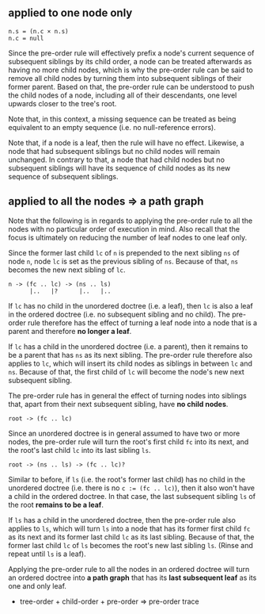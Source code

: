 
<!-- ======================================================================= -->
## applied to one node only

```
n.s = (n.c × n.s)
n.c = null
```

Since the pre-order rule will effectively prefix a node's current sequence of
subsequent siblings by its child order, a node can be treated afterwards as
having no more child nodes, which is why the pre-order rule can be said to
remove all child nodes by turning them into subsequent siblings of their former
parent. Based on that, the pre-order rule can be understood to push the child
nodes of a node, including all of their descendants, one level upwards closer
to the tree's root.

Note that, in this context, a missing sequence can be treated as being
equivalent to an empty sequence (i.e. no null-reference errors).

Note that, if a node is a leaf, then the rule will have no effect. Likewise, a
node that had subsequent siblings but no child nodes will remain unchanged. In
contrary to that, a node that had child nodes but no subsequent siblings will
have its sequence of child nodes as its new sequence of subsequent siblings.

<!-- ======================================================================= -->
## applied to all the nodes => a path graph

Note that the following is in regards to applying the pre-order rule to all
the nodes with no particular order of execution in mind. Also recall that the
focus is ultimately on reducing the number of leaf nodes to one leaf only.

Since the former last child `lc` of `n` is prepended to the next sibling `ns`
of node `n`, node `lc` is set as the previous sibling of `ns`. Because of that,
`ns` becomes the new next sibling of `lc`.

```
n -> (fc .. lc) -> (ns .. ls)
      |..   |?      |..   |..
```

If `lc` has no child in the unordered doctree (i.e. a leaf), then `lc` is also
a leaf in the ordered doctree (i.e. no subsequent sibling and no child). The
pre-order rule therefore has the effect of turning a leaf node into a node
that is a parent and therefore **no longer a leaf**.

If `lc` has a child in the unordered doctree (i.e. a parent), then it remains
to be a parent that has `ns` as its next sibling. The pre-order rule therefore
also applies to `lc`, which will insert its child nodes as siblings in between
`lc` and `ns`. Because of that, the first child of `lc` will become the node's
new next subsequent sibling.

The pre-order rule has in general the effect of turning nodes into siblings
that, apart from their next subsequent sibling, have **no child nodes**.

```
root -> (fc .. lc)
```

Since an unordered doctree is in general assumed to have two or more nodes,
the pre-order rule will turn the root's first child `fc` into its next, and
the root's last child `lc` into its last sibling `ls`.

```
root -> (ns .. ls) -> (fc .. lc)?
```

Similar to before, if `ls` (i.e. the root's former last child) has no child
in the unordered doctree (i.e. there is no `c := (fc .. lc)`), then it also
won't have a child in the ordered doctree. In that case, the last subsequent
sibling `ls` of the root **remains to be a leaf**.

If `ls` has a child in the unordered doctree, then the pre-order rule also
applies to `ls`, which will turn `ls` into a node that has its former first
child `fc` as its next and its former last child `lc` as its last sibling.
Because of that, the former last child `lc` of `ls` becomes the root's new
last sibling `ls`. (Rinse and repeat until `ls` is a leaf).

Applying the pre-order rule to all the nodes in an ordered doctree will turn
an ordered doctree into **a path graph** that has its **last subsequent leaf**
as its one and only leaf.

* tree-order + child-order + pre-order => pre-order trace
